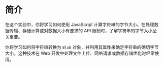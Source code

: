 # 简介

在这个实验中，你将学习如何使用 JavaScript 计算字符串的字节大小。在处理数据传输、存储计算或对数据大小有要求的 API 限制时，了解字符串的字节大小至关重要。

你将学习如何将字符串转换为 `Blob` 对象，并利用其属性来确定字符串的确切字节大小。这种技术在 Web 开发中处理文件上传、网络请求或数据存储优化时经常使用。
